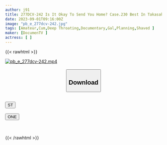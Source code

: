 ```yaml
---
author: j91
title: 277DCV-242 Is It Okay To Send You Home? Case.230 Best In Takasaki! Legendary Bimbo Gal! Aesthetics Of A Reiwa Bitch Like Awi○H ⇒ A Busy Vagina That Shows From Hot Pants ⇒ The Schedule And Pussy Are Very Tight ⇒ Slapping, Irama, A Genuine Bad Girl ⇒ G* Spitting, Spitting, Synapse That Pops Out ⇒ Crying Irama That Makes You Cry Yourself! Self-Moving Restraint Grind Loop Cowgirl ⇒ Life Hard Mode? What I Hate The Most Is Being Told To Live Happily Ever After (Kurumi Suzuka)
date: 2023-09-01T09:16:00Z
image: "pb_e_277dcv-242.jpg"
tags: [Amateur,Cum,Deep Throating,Documentary,Gal,Planning,Shaved ]
maker: [DocumenTV ]
actress: [ ]
---
```



{{< rawhtml >}}

<div class="video" data-videoid="DqZme4bAJ6fGb7">
    <a href="javascript:;">
        <img src="https://my.j91.asia/posts/pb_e_277dcv-242/pb_e_277dcv-242.jpg" width="WIDTH" height="HEIGHT" alt="pb_e_277dcv-242.mp4" loading="lazy">
    </a>
</div>

<script type="text/javascript" src="https://j91.asia/asset/on-demand-st.js"></script>

<br>
  <link rel="stylesheet" href="https://j91.asia/asset/bs5.css">
  
  <center>
  <button class="btn btn-primary" type="button" data-bs-toggle="collapse" data-bs-target=".multi-collapse" aria-expanded="false" aria-controls="multiCollapseExample1 multiCollapseExample2"><h2>Download</h2></button></center>
</p>
<div class="row">
  <div class="col">
    <div class="collapse multi-collapse" id="multiCollapseExample1">
      <div class="card card-body">
	      	      <br>
<div class="buttons">  
<a href="https://streamtape.to/v/DqZme4bAJ6fGb7"><button class="btn-hover color-3"><i class="fa fa-download"></i> ST</button></a></div>
    </div>
  </div>
</div>
  <div class="col">
    <div class="collapse multi-collapse" id="multiCollapseExample2">
      <div class="card card-body">
	      <br>
<div class="buttons">
    <a href="https://oneupload.to/gqkmtp2mvnzr"><button class="btn-hover color-9"><i class="fa fa-download"></i> ONE</button></a></div>
<br><br>
      </div>
    </div>
  </div>
</div>

{{< /rawhtml >}}
